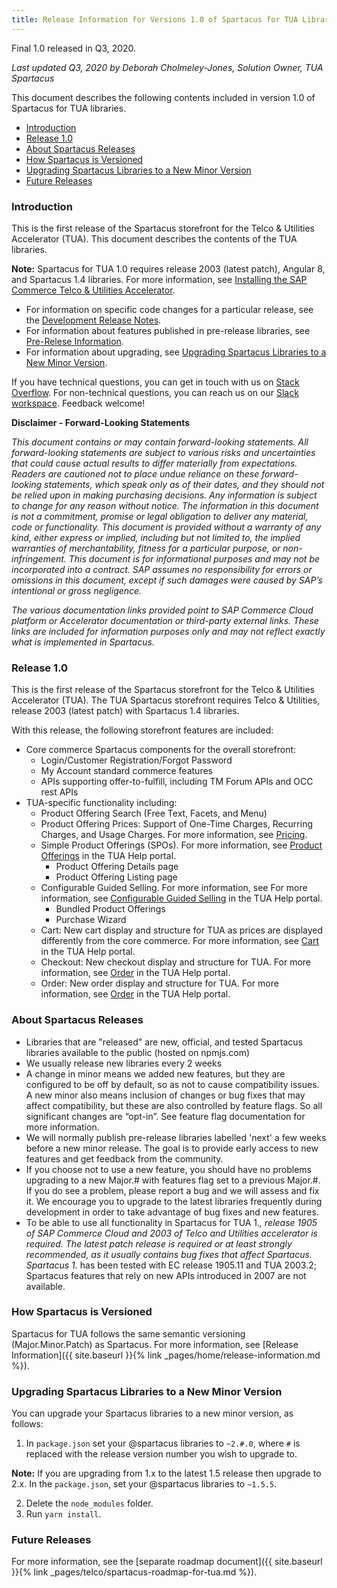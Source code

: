 ```yaml
---
title: Release Information for Versions 1.0 of Spartacus for TUA Libraries
---
```


Final 1.0 released in Q3, 2020.

*Last updated Q3, 2020 by Deborah Cholmeley-Jones, Solution Owner, TUA Spartacus*

This document describes the following contents included in version 1.0 of Spartacus for TUA libraries.

- [Introduction](#introduction)
- [Release 1.0](#release-1.0)
- [About Spartacus Releases](#about-spartacus-releases)
- [How Spartacus is Versioned](#how-spartacus-is-versioned)
- [Upgrading Spartacus Libraries to a New Minor Version](#upgrading-spartacus-libraries-to-a-new-minor-version)
- [Future Releases](#future-releases)
  
  
  
### Introduction

This is the first release of the Spartacus storefront for the Telco & Utilities Accelerator (TUA). This document describes the contents of the TUA libraries.

**Note:** Spartacus for TUA 1.0 requires release 2003 (latest patch), Angular 8, and Spartacus 1.4 libraries. For more information, see [Installing the SAP Commerce Telco & Utilities Accelerator](https://help.sap.com/viewer/dc28ead55a454bc480940f159c96d323/2007/en-US/dc3ba9cdc12246df9e384e768b5a4cc8.html).

- For information on specific code changes for a particular release, see the [Development Release Notes](https://help.sap.com/viewer/62583a7386514befa5d2821f6f9a40e5/2007/en-US).  
- For information about features published in pre-release libraries, see [Pre-Relese Information](#tua-pre-release-information).  
- For information about upgrading, see [Upgrading Spartacus Libraries to a New Minor Version](#upgrading-spartacus-libraries-to-a-new-minor-version).  

If you have technical questions, you can get in touch with us on [Stack Overflow](https://stackoverflow.com/questions/tagged/spartacus-storefront). For non-technical questions, you can reach us on our [Slack workspace](https://join.slack.com/t/spartacus-storefront/shared_invite/enQtNDM1OTI3OTMwNjU5LTg1NGVjZmFkZjQzODc1MzFhMjc3OTZmMzIzYzg0YjMwODJiY2YxYjA5MTE5NjVmN2E5NjMxNjEzMGNlMDRjMjU). Feedback welcome!
  
**Disclaimer - Forward-Looking Statements**

*This document contains or may contain forward-looking statements. All forward-looking statements are subject to various risks and uncertainties that could cause actual results to differ materially from expectations. Readers are cautioned not to place undue reliance on these forward-looking statements, which speak only as of their dates, and they should not be relied upon in making purchasing decisions. Any information is subject to change for any reason without notice. The information in this document is not a commitment, promise or legal obligation to deliver any material, code or functionality.  This document is provided without a warranty of any kind, either express or implied, including but not limited to, the implied warranties of merchantability, fitness for a particular purpose, or non-infringement. This document is for informational purposes and may not be incorporated into a contract. SAP assumes no responsibility for errors or omissions in this document, except if such damages were caused by SAP’s intentional or gross negligence.*

*The various documentation links provided point to SAP Commerce Cloud platform or Accelerator documentation or third-party external links. These links are included for information purposes only and may not reflect exactly what is implemented in Spartacus.*
  
### Release 1.0

This is the first release of the Spartacus storefront for the Telco & Utilities Accelerator (TUA).  The TUA Spartacus storefront requires Telco & Utilities, release 2003 (latest patch) with Spartacus 1.4 libraries.  

With this release, the following storefront features are included:

- Core commerce Spartacus components for the overall storefront:
  - Login/Customer Registration/Forgot Password
  - My Account standard commerce features
  - APIs supporting offer-to-fulfill, including TM Forum APIs and OCC rest APIs
- TUA-specific functionality including:
  - Product Offering Search (Free Text, Facets, and Menu)
  - Product Offering Prices: Support of One-Time Charges, Recurring Charges, and Usage Charges. For more information, see [Pricing](https://help.sap.com/viewer/32f0086927f44c9ab1199f1dab8833cd/2007/en-US/ad4430d10fc3477096752d83f935faf9.html).
  - Simple Product Offerings (SPOs). For more information, see [Product Offerings](https://help.sap.com/viewer/32f0086927f44c9ab1199f1dab8833cd/2007/en-US/315410098c024e50adf4c43373761936.html) in the TUA Help portal.
    - Product Offering Details page
    - Product Offering Listing page
  - Configurable Guided Selling. For more information, see For more information, see [Configurable Guided Selling](https://help.sap.com/viewer/32f0086927f44c9ab1199f1dab8833cd/2007/en-US/fa22e16db2524c0bb9b12c6102ba1b5d.html) in the TUA Help portal.
    - Bundled Product Offerings
    - Purchase Wizard
  - Cart: New cart display and structure for TUA as prices are displayed differently from the core commerce. For more information, see [Cart](https://help.sap.com/viewer/32f0086927f44c9ab1199f1dab8833cd/2007/en-US/525a0a7eafbb4d3ab988872a21e0e3b3.html) in the TUA Help portal.
  - Checkout: New checkout display and structure for TUA. For more information, see [Order](https://help.sap.com/viewer/32f0086927f44c9ab1199f1dab8833cd/2007/en-US/2365910e452d4850a6b7b5d2b8583db9.html) in the TUA Help portal.
  - Order: New order display and structure for TUA. For more information, see [Order](https://help.sap.com/viewer/c762d9007c5c4f38bafbe4788446983e/2007/en-US/91a9faae27bb4a7f8baa46a57078cd61.html) in the TUA Help portal.

   
### About Spartacus Releases

- Libraries that are "released" are new, official, and tested Spartacus libraries available to the public (hosted on npmjs.com)
- We usually release new libraries every 2 weeks 
- A change in minor means we added new features, but they are configured to be off by default, so as not to cause compatibility issues. A new minor also means inclusion of changes or bug fixes that may affect compatibility, but these are also controlled by feature flags. So all significant changes are “opt-in”. See feature flag documentation for more information.
- We will normally publish pre-release libraries labelled 'next' a few weeks before a new minor release. The goal is to provide early access to new features and get feedback from the community.
- If you choose not to use a new feature, you should have no problems upgrading to a new Major.# with features flag set to a previous Major.#. If you do see a problem, please report a bug and we will assess and fix it. We encourage you to upgrade to the latest libraries frequently during development in order to take advantage of bug fixes and new features.
- To be able to use all functionality in Spartacus for TUA 1.*, release 1905 of SAP Commerce Cloud and 2003 of Telco and Utilities accelerator is required. The latest patch release is required or at least strongly recommended, as it usually contains bug fixes that affect Spartacus.  Spartacus 1.* has been tested with EC release 1905.11 and TUA 2003.2;  Spartacus features that rely on new APIs introduced in 2007 are not available. 
  
  
  
### How Spartacus is Versioned

Spartacus for TUA follows the same semantic versioning (Major.Minor.Patch) as Spartacus. For more information, see [Release Information]({{ site.baseurl }}{% link _pages/home/release-information.md %}).
  
  
  
### Upgrading Spartacus Libraries to a New Minor Version 

You can upgrade your Spartacus libraries to a new minor version, as follows:

1. In `package.json` set your @spartacus libraries to `~2.#.0`, where `#` is replaced with the release version number you wish to upgrade to.

**Note:** If you are upgrading from 1.x to the latest 1.5 release then upgrade to 2.x. In the `package.json`, set your @spartacus libraries to `~1.5.5`.

2. Delete the `node_modules` folder.
3. Run `yarn install`.


### Future Releases

For more information, see the [separate roadmap document]({{ site.baseurl }}{% link _pages/telco/spartacus-roadmap-for-tua.md %}). 